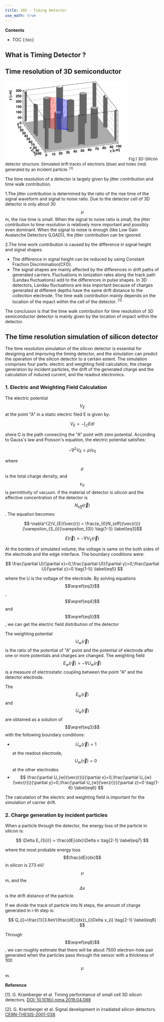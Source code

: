 ```yaml
---
title: 205 - Timing Detector  
use_math: true
---
```


**Contents**
* TOC
{:toc}

## What is Timing Detector ?
## Time resolution of 3D semiconductor

<img src="/images/3D_SiC_structure.png" width="400"/>

<font size=2 >
Fig.1  3D-Silicon detector structure. Simulated drift tracks of electrons (blue) and holes (red) generated by an incident particle. <sup>[1]</sup>
</font>

The time resolution of a detector is largely given by jitter contribution and time walk contribution.  

1.The jitter contribution is determined by the ratio of the rise time of the signal waveform and signal to noise ratio. Due to the detector cell of 3D detector is only about 30 $$\mu$$ m, the rise time is small. When the signal to noise ratio is small, the jitter contribution to time resolution is relatively more important and possibly even dominant. When the signal to noise is enough (like Low Gain Avalanche Detectors (LGAD)), the jitter contribution can be ignored.


2.The time work contribution is caused by the difference in signal height and signal shapes. 
- The difference in signal height can be reduced by using Constant Fraction Discrimination(CFD). 
- The signal shapes are mainly affected by the differences in drift paths of generated carriers. Fluctuations in ionization rates along the track path (Landau fluctuations) add to the differences in pulse shapes. In 3D detectors, Landau fluctuations are less important because of charges generated at different depths have the same drift distance to the collection electrode. The time walk contribution mainly depends on the location of the mpact within the cell of the detector. <sup>[1]</sup>


The conclusion is that the time walk contribution for time resolution of 3D semiconductor detector is mainly given by the location of impact within the detector.

## The time resolution simulation of silicon detector
The time resolution simulation of the silicon detector is essential for designing and improving the timing detector, and the simulation can predict the operation of the silicon detector to a certain extent. The simulation comprises four parts: electric and weighting field calculation, the charge generation by incident particles, the drift of the generated charge and the calculation of induced current, and the readout electronics.
### 1. Electric and Weighting Field Calculation
The electric potential $$ V_{E} $$  at the point "A" in a static electric filed E is given by:

$$
V_{E}=-\int_{C}Edl \tag{1-1} \label{eq1}
$$

shere C is the path connecting the "A" point with zero potential. According to Gauss's law and Poisson's equation, the electric potential satisfies:

$$ 
-\nabla^{2}V_{E} = \rho/\varepsilon_{0}   \tag{1-2} \label{eq2}
$$ 

where $$\rho$$ is the total charge density, and $$\varepsilon_{0}$$ is permittivity of vacuum. if the material of detector is silicon and the effective concentration of the detector is $$ N_{eff}(\vec{r})$$. The equation becomes:

$$-\nabla^{2}V_{E}(\vec{r}) = \frac{e_{0}N_{eff}(\vec{r})}{\varepsilon_{S_{i}}\varepsilon_{0}} \tag{1-3} \label{eq3}$$

$$E(\vec{r})=-\nabla V_{E}(\vec{r})  \tag{1-4} \label{eq4} $$

At the borders of simulated volume, the voltage is same on the both sides of the electrode and the edge interface. The boundary conditions were:

$$
\frac{\partial U}{\partial x}=0,\frac{\partial U)}{\partial y}=0,\frac{\partial U}{\partial z}=0   \tag{1-5} \label{eq5}
$$

where the U is the voltage of the electrode. By solving equations $$\eqref{eq3}$$, $$\eqref{eq4}$$ and $$\eqref{eq5}$$, we can get the electric field distribution of the detector

The weighting potential $$U_{w}(\vec{r})$$ is the ratio of the potential of "A" point and the potential of electrode after one or more potentials and charges are changed. The weighting field $$E_{w}(\vec{r})=-\nabla U_{w}(\vec{r})$$ is a measure of electrostatic coupling between the point "A" and the detector electrode. 

The $$E_{w}(\vec{r})$$ and $$U_{w}(\vec{r})$$ are obtained as a solution of $$\eqref{eq3}$$ with the following boundary conditions:
- $$U_{w}(\vec{r})=1$$ at the readout electrode, $$U_{w}(\vec{r})=0$$ at the other electrodes.
- $$
\frac{\partial U_{w}(\vec{r})}{\partial x}=0,\frac{\partial U_{w}(\vec{r})}{\partial y}=0,\frac{\partial U_{w}(\vec{r})}{\partial z}=0   \tag{1-6} \label{eq6}
$$

The calculation of the electric and weighting field is important for the simulation of carrier drift.

### 2. Charge generation by incident particles
 
 When a particle through the detector, the energy loss of the particle in silicon is:
 
 $$
 \Delta E_{S{i}}  = \frac{dE}{dx}\Delta x  \tag{2-1} \label{eq7}
 $$
 
 where the most probable energy loss $$\frac{dE}{dx}$$ in silicon is 273 eV/$$\mu$$m, and the $$\Delta x$$ is the drift distance of the particle.
 
 If we divide the track of particle into N steps, the amount of charge generated in i-th step is:
 
 $$
 Q_{i}=\frac{1}{3.6eV}(frac{dE}{dx})_{i}Delta x_{i}  \tag{2-1} \label{eq8}
 $$


Through $$\eqref{eq8}$$, we can roughly estimate that there will be about 7500 electron-hole pair generated when the particles pass through the sensor with a thickness of 100$$\mu$$m.

**Reference**

[1]. G. Kramberger et al. Timing performance of small cell 3D silicon detectors. [DOI: 10.1016/j.nima.2019.04.088](https://doi.org/10.1016/j.nima.2019.04.088)

[2]. G. Kramberger et al. Signal development in irradiated silicon detectors. [CERN-THESIS-2001-038](https://inspirehep.net/literature/1088069)
